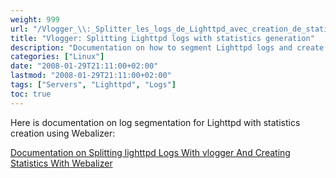 ```yaml
---
weight: 999
url: "/Vlogger_\\:_Splitter_les_logs_de_Lighttpd_avec_creation_de_statistiques/"
title: "Vlogger: Splitting Lighttpd logs with statistics generation"
description: "Documentation on how to segment Lighttpd logs and create statistics using Webalizer"
categories: ["Linux"]
date: "2008-01-29T21:11:00+02:00"
lastmod: "2008-01-29T21:11:00+02:00"
tags: ["Servers", "Lighttpd", "Logs"]
toc: true
---
```


Here is documentation on log segmentation for Lighttpd with statistics creation using Webalizer:

[Documentation on Splitting lighttpd Logs With vlogger And Creating Statistics With Webalizer](/pdf/splitting_lighttpd_logs_with_vlogger_and_creating_statistics_with_webalizer.pdf)
